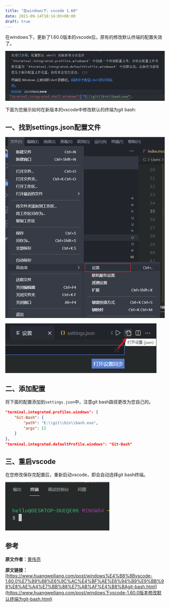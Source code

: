 ```yaml
---
title: "在windows下，vscode 1.60"
date: 2021-09-14T18:14:03+08:00
draft: true
---
```


在windows下，更新了1.60.0版本的vscode后，原有的修改默认终端的配置失效了。

![image-20210907104553748](在windows下，vscode-1.60.0版本修改默认终端为git-bash.assets/image-20210907104553748.png)

下面为您展示如何在新版本的vscode中修改默认的终端为git bash:

## 一、找到settings.json配置文件

![image-20210907104921989](在windows下，vscode-1.60.0版本修改默认终端为git-bash.assets/image-20210907104921989.png)

![image-20210907105021842](在windows下，vscode-1.60.0版本修改默认终端为git-bash.assets/image-20210907105021842.png)

## 二、添加配置

将下面的配置添加到`settings.json`中，注意git bash路径更改为您自己的。

```json
"terminal.integrated.profiles.windows": {
    "Git-Bash": {
        "path": "E:\\git\\bin\\bash.exe",
        "args": []
    }
},
"terminal.integrated.defaultProfile.windows": "Git-Bash"
```

## 三、重启vscode

在您修改保存完配置后，重新启动vscode，即会自动选择git bash终端。

![image-20210907114834592](在windows下，vscode-1.60.0版本修改默认终端为git-bash.assets/image-20210907114834592.png)

## 参考

**原文作者**：[黄伟亮](https://www.huangweiliang.com/)

**原文链接：**[https://www.huangweiliang.com/post/windows%E4%B8%8Bvscode-1.60.0%E7%89%88%E6%9C%AC%E4%BF%AE%E6%94%B9%E9%BB%98%E8%AE%A4%E7%BB%88%E7%AB%AF%E4%B8%BAgit-bash.html](https://www.huangweiliang.com/post/windows下vscode-1.60.0版本修改默认终端为git-bash.html)

